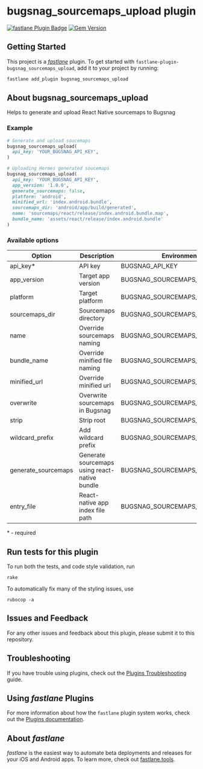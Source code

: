 # bugsnag_sourcemaps_upload plugin

[![fastlane Plugin Badge](https://rawcdn.githack.com/fastlane/fastlane/master/fastlane/assets/plugin-badge.svg)](https://rubygems.org/gems/fastlane-plugin-bugsnag_sourcemaps_upload)
[![Gem Version](https://badge.fury.io/rb/fastlane-plugin-bugsnag_sourcemaps_upload.svg)](https://badge.fury.io/rb/fastlane-plugin-bugsnag_sourcemaps_upload)

## Getting Started

This project is a [_fastlane_](https://github.com/fastlane/fastlane) plugin. To get started with `fastlane-plugin-bugsnag_sourcemaps_upload`, add it to your project by running:

```bash
fastlane add_plugin bugsnag_sourcemaps_upload
```

## About bugsnag_sourcemaps_upload

Helps to generate and upload React Native sourcemaps to Bugsnag


### Example

```ruby
# Generate and upload soucemaps
bugsnag_sourcemaps_upload(
  api_key: 'YOUR_BUGSNAG_API_KEY',
)

# Uploading Hermes generated soucemaps
bugsnag_sourcemaps_upload(
  api_key: 'YOUR_BUGSNAG_API_KEY',
  app_version: '1.0.0',
  generate_sourcemaps: false,
  platform: 'android',
  minified_url: 'index.android.bundle',
  sourcemaps_dir: 'android/app/build/generated',
  name: 'sourcemaps/react/release/index.android.bundle.map',
  bundle_name: 'assets/react/release/index.android.bundle'
)
```

### Available options

| Option | Description | Environment variable | Default value |
| - | - | - | - |
| api_key* | API key | BUGSNAG_API_KEY |  |
| app_version | Target app version | BUGSNAG_SOURCEMAPS_APP_VERSION |  |
| platform | Target platform | BUGSNAG_SOURCEMAPS_PLATFORM | ios |
| sourcemaps_dir | Sourcemaps directory | BUGSNAG_SOURCEMAPS_DIR | /tmp |
| name | Override sourcemaps naming  | BUGSNAG_SOURCEMAPS_NAME | *platform*.bundle.map  |
| bundle_name | Override minified file naming | BUGSNAG_SOURCEMAPS_BUNDLE_NAME | *platform*.bundle |
| minified_url | Override minified url| BUGSNAG_SOURCEMAPS_MINIFIED_URL | index.*platform*.bundle  |
| overwrite | Overwrite sourcemaps in Bugsnag | BUGSNAG_SOURCEMAPS_OVERWRITE | true |
| strip | Strip root | BUGSNAG_SOURCEMAPS_STRIP_PROJECT_ROOT | true |
| wildcard_prefix | Add wildcard prefix | BUGSNAG_SOURCEMAPS_WILDCARD_PREFIX | false |
| generate_sourcemaps | Generate sourcemaps using react-native bundle | BUGSNAG_SOURCEMAPS_GENERATE | true |
| entry_file | React-native app index file path | BUGSNAG_SOURCEMAPS_ENTRY_FILE | index.js |

\* - required

## Run tests for this plugin

To run both the tests, and code style validation, run

```
rake
```

To automatically fix many of the styling issues, use
```
rubocop -a
```

## Issues and Feedback

For any other issues and feedback about this plugin, please submit it to this repository.

## Troubleshooting

If you have trouble using plugins, check out the [Plugins Troubleshooting](https://docs.fastlane.tools/plugins/plugins-troubleshooting/) guide.

## Using _fastlane_ Plugins

For more information about how the `fastlane` plugin system works, check out the [Plugins documentation](https://docs.fastlane.tools/plugins/create-plugin/).

## About _fastlane_

_fastlane_ is the easiest way to automate beta deployments and releases for your iOS and Android apps. To learn more, check out [fastlane.tools](https://fastlane.tools).
